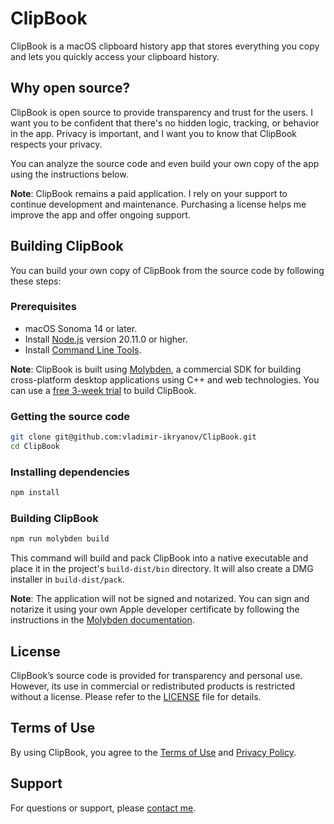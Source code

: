 # ClipBook

ClipBook is a macOS clipboard history app that stores everything you copy and lets you quickly access your clipboard history.

## Why open source?

ClipBook is open source to provide transparency and trust for the users. I want you to be confident that there's no hidden logic, tracking, or behavior in the app. Privacy is important, and I want you to know that ClipBook respects your privacy.

You can analyze the source code and even build your own copy of the app using the instructions below.

**Note**: ClipBook remains a paid application. I rely on your support to continue development and maintenance. Purchasing a license helps me improve the app and offer ongoing support.

## Building ClipBook

You can build your own copy of ClipBook from the source code by following these steps:

### Prerequisites

- macOS Sonoma 14 or later.
- Install [Node.js](https://nodejs.org/en/download) version 20.11.0 or higher.
- Install [Command Line Tools](http://osxdaily.com/2014/02/12/install-command-line-tools-mac-os-x/).

**Note**: ClipBook is built using [Molybden](https://teamdev.com/molybden/docs/quick-start/), a commercial SDK for building cross-platform desktop applications using C++ and web technologies. You can use a [free 3-week trial](https://teamdev.com/molybden/#pricing) to build ClipBook.

### Getting the source code

```sh
git clone git@github.com:vladimir-ikryanov/ClipBook.git
cd ClipBook
```

### Installing dependencies

```sh
npm install
```

### Building ClipBook

```sh
npm run molybden build
```

This command will build and pack ClipBook into a native executable and place it in the project's `build-dist/bin` directory. It will also create a DMG installer in `build-dist/pack`.

**Note**: The application will not be signed and notarized. You can sign and notarize it using your own Apple developer certificate by following the instructions in the [Molybden documentation](https://teamdev.com/molybden/docs/distribution/signing.html#macos). 

## License

ClipBook’s source code is provided for transparency and personal use. However, its use in commercial or redistributed products is restricted without a license. Please refer to the [LICENSE](LICENSE.md) file for details.

## Terms of Use

By using ClipBook, you agree to the [Terms of Use](https://clipbook.app/terms/) and [Privacy Policy](https://clipbook.app/privacy/).

## Support

For questions or support, please [contact me](mailto:vladimir.ikryanov@clipbook.app).
